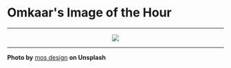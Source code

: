# Omkaar's Image of the Hour

---

<div align="center">

<a href="https://unsplash.com/photos/a-narrow-neon-lit-alleyway-shimmers-at-night-IwPKcaH-DaQ">
  <img src="https://images.unsplash.com/photo-1747330721960-681faaf7a92a?crop=entropy&cs=tinysrgb&fit=max&fm=jpg&ixid=M3w3NjA2Nzh8MHwxfHJhbmRvbXx8fHx8fHx8fDE3NTAzNTk2MDB8&ixlib=rb-4.1.0&q=80&w=1080" style="max-width:100%; height:auto;">
</a>



</div>

---

**Photo by** [mos design](https://unsplash.com/@mosdesign) **on Unsplash**
